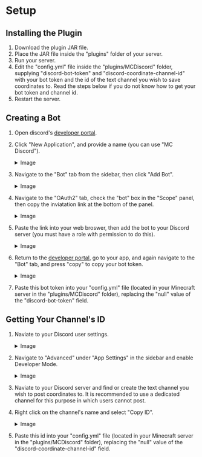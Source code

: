 # Setup

## Installing the Plugin

1. Download the plugin JAR file.
2. Place the JAR file inside the "plugins" folder of your server.
3. Run your server.
4. Edit the "config.yml" file inside the "plugins/MCDiscord" folder, supplying "discord-bot-token" and "discord-coordinate-channel-id" with your bot token and the id of the text channel you wish to save coordinates to. Read the steps below if you do not know how to get your bot token and channel id.
5. Restart the server.

## Creating a Bot

1. Open discord's [developer portal](https://discord.com/developers/applications).
2. Click "New Application", and provide a name (you can use "MC Discord").
   <details>
   <summary>Image</summary>

   ![Creating a new application in the developer portal](images/bot1.png)

   </details>

3. Navigate to the "Bot" tab from the sidebar, then click "Add Bot".
   <details>
   <summary>Image</summary>

   ![Clicking Add Bot](images/bot2.png)

   </details>

4. Navigate to the "OAuth2" tab, check the "bot" box in the "Scope" panel, then copy the inviatation link at the bottom of the panel.
   <details>
   <summary>Image</summary>

   ![Generating an invitation link](images/bot3.png)

   </details>

5. Paste the link into your web broswer, then add the bot to your Discord server (you must have a role with permission to do this).
   <details>
   <summary>Image</summary>

   ![Inviting bot](images/bot4.png)

   </details>

6. Return to the [developer portal](https://discord.com/developers/applications), go to your app, and again navigate to the "Bot" tab, and press "copy" to copy your bot token.
   <details>
   <summary>Image</summary>

   ![Copying token](images/bot5.png)

   </details>

7. Paste this bot token into your "config.yml" file (located in your Minecraft server in the "plugins/MCDiscord" folder), replacing the "null" value of the "discord-bot-token" field.

## Getting Your Channel's ID

1. Naviate to your Discord user settings.
   <details>
   <summary>Image</summary>

   ![User settings](images/channel1.png)

   </details>

2. Navigate to "Advanced" under "App Settings" in the sidebar and enable Developer Mode.
   <details>
   <summary>Image</summary>

   ![Dev Mode](images/channel2.png)

   </details>

3. Naviate to your Discord server and find or create the text channel you wish to post coordinates to. It is recommended to use a dedicated channel for this purpose in which users cannot post.
4. Right click on the channel's name and select "Copy ID".
   <details>
   <summary>Image</summary>

   ![Copy ID](images/channel3.png)

   </details>

5. Paste this id into your "config.yml" file (located in your Minecraft server in the "plugins/MCDiscord" folder), replacing the "null" value of the "discord-coordinate-channel-id" field.
